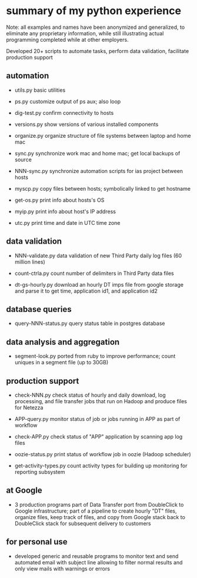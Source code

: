 # summary of my python experience

Note: all examples and names have been anonymized and generalized, to eliminate any proprietary information, while still illustrating actual programming completed while at other employers.

Developed 20+ scripts to automate tasks, perform data validation, facilitate production support

## automation

* utils.py		basic utilities

* ps.py		customize output of ps aux; also loop

* dig-test.py	confirm connectivity to hosts

* versions.py	show versions of various installed components

* organize.py	organize structure of file systems between laptop and home mac

* sync.py	synchronize work mac and home mac; get local backups of source

* NNN-sync.py	synchronize automation scripts for ias project between hosts

* myscp.py	copy files between hosts; symbolically linked to get hostname

* get-os.py	print info about hosts's OS

* myip.py	print info about host's IP address

* utc.py		print time and date in UTC time zone

## data validation

* NNN-validate.py	data validation of new Third Party daily log files (60 million lines)

* count-ctrla.py	count number of delimiters in Third Party data files

* dt-gs-hourly.py	download an hourly DT imps file from google storage and parse it to get time, application id1, and application id2

## database queries

* query-NNN-status.py	query status table in postgres database

## data analysis and aggregation

* segment-look.py	ported from ruby to improve performance; count uniques in a segment file (up to 30GB)

## production support

* check-NNN.py	check status of hourly and daily download, log processing, and file transfer jobs that run on Hadoop and produce files for Netezza

* APP-query.py	 	 monitor status of job or jobs running in APP as part of workflow

* check-APP.py		 check status of "APP" application by scanning app log files

* oozie-status.py	 print status of workflow job in oozie (Hadoop scheduler)

* get-activity-types.py	 count activity types for building up monitoring for reporting subsystem

## at Google

* 3 production programs part of Data Transfer port from DoubleClick to Google infrastructure; part of a pipeline to create hourly "DT" files, organize files, keep track of files, and copy from Google stack back to DoubleClick stack for subsequent delivery to customers

## for personal use

* developed generic and reusable programs to monitor text and send automated email with subject line allowing to filter normal results and only view mails with warnings or errors

